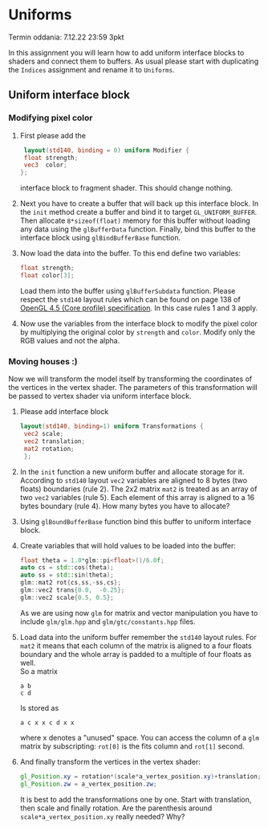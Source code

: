 # Uniforms

Termin oddania: 7.12.22 23:59 3pkt

In this assignment you will learn how to add uniform  interface blocks to shaders and connect them to buffers. As 
usual please start  with duplicating the `Indices` assignment and rename it to `Uniforms`. 

## Uniform interface block

### Modifying pixel color

1. First  please add the
   ```glsl
    layout(std140, binding = 0) uniform Modifier {
    float strength;
    vec3  color; 
   };
    ```  
   interface block to fragment shader. This should change nothing. 

2. Next you have to create a buffer that will back up this interface block. In the `init` method create a buffer and 
   bind it to target `GL_UNIFORM_BUFFER`. Then allocate `8*sizeof(float)` memory for this buffer without loading any 
   data using the `glBufferData` function. Finally, bind this buffer to the interface block using `glBindBufferBase` 
   function. 

3. Now load the data into the buffer. To this end define two variables:
   ```c++
   float strength;
   float color[3];
   ```
   Load them into the buffer using `glBufferSubdata` function. Please respect the `std140` layout rules which can be 
   found on page 138 of 
   [OpenGL 4.5 (Core profile) specification](https://www.khronos.org/registry/OpenGL/specs/gl/glspec45.core.pdf). In 
   this case rules 1 and 3 apply.   

5. Now use the variables  from the interface block to modify the pixel color by multiplying the original color by 
   `strength` and `color`. Modify only the  RGB values and not the alpha. 

### Moving houses :)

Now we will transform the model itself by transforming the coordinates of the vertices in the vertex shader. The 
parameters of this transformation will be passed to vertex shader via  uniform interface block. 

1. Please add interface block 
   ```glsl
   layout(std140, binding=1) uniform Transformations {
    vec2 scale;
    vec2 translation;
    mat2 rotation;
    };
   ```
2. In the `init` function  a new uniform buffer and allocate storage for it. According to `std140` layout `vec2` 
   variables are aligned to 8 bytes (two floats) boundaries (rule 2).  The 2x2 matrix `mat2` is treated as an array 
   of two `vec2` variables  (rule 5). Each element of this array is aligned to a 16 bytes boundary (rule 4). How 
   many bytes you have to allocate?
3. Using `glBoundBufferBase` function bind this buffer to uniform interface block. 

4. Create variables that will hold values to be loaded into the buffer:
   ```c++
   float theta = 1.0*glm::pi<float>()/6.0f;
   auto cs = std::cos(theta);
   auto ss = std::sin(theta);  
   glm::mat2 rot{cs,ss,-ss,cs};
   glm::vec2 trans{0.0,  -0.25};
   glm::vec2 scale{0.5, 0.5};
   ```
   As we are using now `glm` for matrix and vector manipulation you  have to include `glm/glm.hpp` and 
   `glm/gtc/constants.hpp` files. 

5. Load data into the uniform buffer remember the `std140` layout rules. For `mat2` it means that each  column of 
   the matrix is aligned to a four floats boundary and the whole array is padded to a multiple of four floats as well.  
   So a matrix
   ```
   a b
   c d
   ```
   Is stored as 
   ```
   a c x x c d x x 
   ```
   where x denotes a "unused" space. 
   You can access the column of a `glm` matrix by subscripting: `rot[0]` is the fits column and `rot[1]` second. 

6. And finally transform the vertices in the vertex shader:
   ```glsl 
   gl_Position.xy = rotation*(scale*a_vertex_position.xy)+translation;
   gl_Position.zw = a_vertex_position.zw;  
   ```
   It is best to add the transformations one by  one.   Start with translation, then scale and finally rotation. Are the 
   parenthesis around  `scale*a_vertex_position.xy` really needed? Why? 


